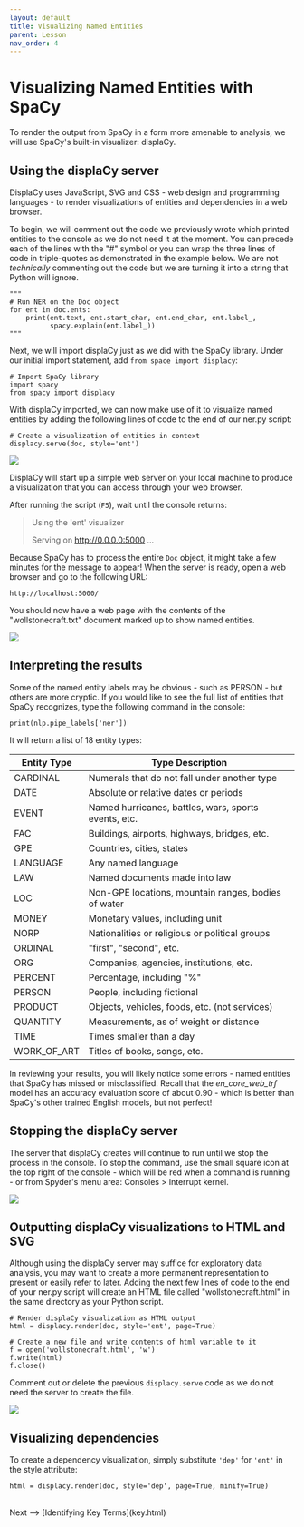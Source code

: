 ```yaml
---
layout: default
title: Visualizing Named Entities
parent: Lesson
nav_order: 4
---
```


# Visualizing Named Entities with SpaCy

To render the output from SpaCy in a form more amenable to analysis, we will use SpaCy's built-in visualizer: displaCy.

## Using the displaCy server

DisplaCy uses JavaScript, SVG and CSS - web design and programming languages - to render visualizations of entities and dependencies in a web browser.

To begin, we will comment out the code we previously wrote which printed entities to the console as we do not need it at the moment. You can precede each of the lines with the "#" symbol or you can wrap the three lines of code in triple-quotes as demonstrated in the example below. We are not *technically* commenting out the code but we are turning it into a string that Python will ignore. 

```
"""
# Run NER on the Doc object
for ent in doc.ents:    
    print(ent.text, ent.start_char, ent.end_char, ent.label_, 
          spacy.explain(ent.label_))
"""
```

Next, we will import displaCy just as we did with the SpaCy library. Under our initial import statement, add `from space import displacy`:

```
# Import SpaCy library
import spacy
from spacy import displacy
```

With displaCy imported, we can now make use of it to visualize named entities by adding the following lines of code to the end of our ner.py script:

```
# Create a visualization of entities in context
displacy.serve(doc, style='ent')
```

![](assets/img/spacy-displacy.png)

DisplaCy will start up a simple web server on your local machine to produce a visualization that you can access through your web browser.

After running the script (`F5`), wait until the console returns:

> Using the 'ent' visualizer
> 
> Serving on http://0.0.0.0:5000 ...

Because SpaCy has to process the entire `Doc` object, it might take a few minutes for the message to appear! When the server is ready, open a web browser and go to the following URL:

```
http://localhost:5000/
```

You should now have a web page with the contents of the "wollstonecraft.txt" document marked up to show named entities.

![](assets/img/displacy-server.png)

## Interpreting the results

Some of the named entity labels may be obvious - such as PERSON - but others are more cryptic. If you would like to see the full list of entities that SpaCy recognizes, type the following command in the console:

```
print(nlp.pipe_labels['ner'])
```

It will return a list of 18 entity types:

| Entity Type | Type Description |
| ----------- | ---------------- |
| CARDINAL | Numerals that do not fall under another type |
| DATE | Absolute or relative dates or periods |
| EVENT | Named hurricanes, battles, wars, sports events, etc. |
| FAC | Buildings, airports, highways, bridges, etc. |
| GPE | Countries, cities, states |
| LANGUAGE | Any named language |
| LAW | Named documents made into law |
| LOC | Non-GPE locations, mountain ranges, bodies of water |
| MONEY | Monetary values, including unit |
| NORP | Nationalities or religious or political groups |
| ORDINAL | "first", "second", etc. |
| ORG | Companies, agencies, institutions, etc. |
| PERCENT | Percentage, including "%" |
| PERSON | People, including fictional |
| PRODUCT | Objects, vehicles, foods, etc. (not services) |
| QUANTITY | Measurements, as of weight or distance |
| TIME | Times smaller than a day |
| WORK_OF_ART | Titles of books, songs, etc. |


In reviewing your results, you will likely notice some errors - named entities that SpaCy has missed or misclassified. Recall that the *en_core_web_trf* model has an accuracy evaluation score of about 0.90 - which is better than SpaCy's other trained English models, but not perfect!

## Stopping the displaCy server

The server that displaCy creates will continue to run until we stop the process in the console. To stop the command, use the small square icon at the top right of the console - which will be red when a command is running - or from Spyder's menu area: Consoles > Interrupt kernel.

![](assets/img/console-stop.png)

## Outputting displaCy visualizations to HTML and SVG

Although using the displaCy server may suffice for exploratory data analysis, you may want to create a more permanent representation to present or easily refer to later. Adding the next few lines of code to the end of your ner.py script will create an HTML file called "wollstonecraft.html" in the same directory as your Python script. 

```
# Render displaCy visualization as HTML output
html = displacy.render(doc, style='ent', page=True)

# Create a new file and write contents of html variable to it
f = open('wollstonecraft.html', 'w')
f.write(html)
f.close()
```
Comment out or delete the previous `displacy.serve` code as we do not need the server to create the file.

![](assets/img/displacy-html.png)

## Visualizing dependencies

To create a dependency visualization, simply substitute `'dep'` for `'ent'` in the style attribute:

```
html = displacy.render(doc, style='dep', page=True, minify=True)
```

<br />
Next --> [Identifying Key Terms](key.html)
